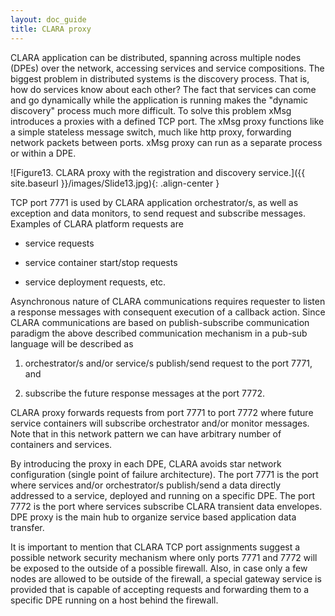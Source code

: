 ```yaml
---
layout: doc_guide
title: CLARA proxy
---
```


CLARA application can be distributed,
spanning across multiple nodes (DPEs) over the network,
accessing services and service compositions.
The biggest problem in distributed systems is the discovery process.
That is, how do services know about each other?
The fact that services can come and go dynamically while the application is running
makes the "dynamic discovery" process much more difficult.
To solve this problem xMsg introduces a proxies with a defined TCP port.
The xMsg proxy functions like a simple stateless message switch,
much like http proxy, forwarding network packets between ports.
xMsg proxy can run as a separate process or within a DPE.

![Figure13. CLARA proxy with the registration and discovery service.]({{ site.baseurl }}/images/Slide13.jpg){: .align-center }

TCP port 7771 is used by CLARA application orchestrator/s,
as well as exception and data monitors,
to send request and subscribe messages.
Examples of CLARA platform requests are

* service requests

* service container start/stop requests

* service deployment requests, etc.

Asynchronous nature of CLARA communications requires requester
to listen a response messages with consequent execution of a callback action.
Since CLARA communications are based on publish-subscribe communication paradigm
the above described communication mechanism in a pub-sub language will be described as

1.  orchestrator/s and/or service/s publish/send request to the port 7771, and

2.  subscribe the future response messages at the port 7772.

CLARA proxy forwards requests from port 7771 to port 7772
where future service containers will subscribe orchestrator and/or monitor messages.
Note that in this network pattern we can have arbitrary number of containers and services.

By introducing the proxy in each DPE, CLARA avoids star network configuration
(single point of failure architecture).
The port 7771 is the port where services and/or orchestrator/s publish/send a data
directly addressed to a service, deployed and running on a specific DPE.
The port 7772 is the port where services subscribe CLARA transient data envelopes.
DPE proxy is the main hub to organize service based application data transfer.

It is important to mention that CLARA TCP port assignments suggest
a possible network security mechanism where only ports 7771 and 7772
will be exposed to the outside of a possible firewall.
Also, in case only a few nodes are allowed to be outside of the firewall,
a special gateway service is provided
that is capable of accepting requests and forwarding them
to a specific DPE running on a host behind the firewall.

